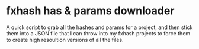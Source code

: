 # fxhash has & params downloader

A quick script to grab all the hashes and params for a project, and then stick them into a JSON file that I can throw into my fxhash projects to force them to create high resoultion versions of all the files.